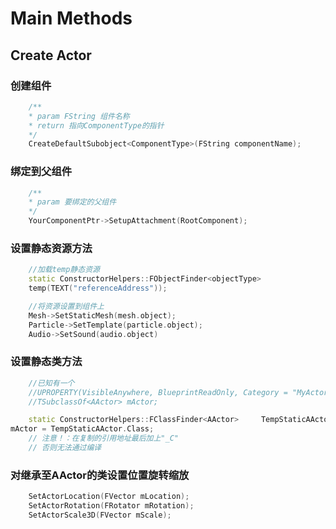 # Main Methods
## Create Actor

### 创建组件
```cpp
    /**
    * param FString 组件名称
    * return 指向ComponentType的指针
    */
    CreateDefaultSubobject<ComponentType>(FString componentName);
```

### 绑定到父组件
```cpp
    /**
    * param 要绑定的父组件
    */
    YourComponentPtr->SetupAttachment(RootComponent);
```
### 设置静态资源方法
```cpp
    //加载temp静态资源
    static ConstructorHelpers::FObjectFinder<objectType>
    temp(TEXT("referenceAddress"));

    //将资源设置到组件上
    Mesh->SetStaticMesh(mesh.object);
    Particle->SetTemplate(particle.object);
    Audio->SetSound(audio.object)

```

### 设置静态类方法
```cpp
    //已知有一个	
    //UPROPERTY(VisibleAnywhere, BlueprintReadOnly, Category = "MyActor")
	//TSubclassOf<AActor> mActor;

    static ConstructorHelpers::FClassFinder<AActor>     TempStaticAActor(TEXT("YourReferenceAddress_C'"));
mActor = TempStaticAActor.Class;
    // 注意！：在复制的引用地址最后加上"_C"
    // 否则无法通过编译
```
### 对继承至AActor的类设置位置旋转缩放
```cpp
	SetActorLocation(FVector mLocation);
	SetActorRotation(FRotator mRotation);
	SetActorScale3D(FVector mScale);
```